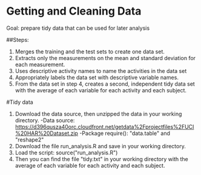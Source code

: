 # Getting and Cleaning Data

Goal: prepare tidy data that can be used for later analysis

##Steps:
1. Merges the training and the test sets to create one data set.
2. Extracts only the measurements on the mean and standard deviation for each measurement. 
3. Uses descriptive activity names to name the activities in the data set
4. Appropriately labels the data set with descriptive variable names. 
5. From the data set in step 4, creates a second, independent tidy data set with the average of each variable for each activity and each subject.

#Tidy data
1. Download the data source, then unzipped the data in your working directory.
  -Data source: https://d396qusza40orc.cloudfront.net/getdata%2Fprojectfiles%2FUCI%20HAR%20Dataset.zip
  -Package require(): "data.table" and "reshape2"
2. Download the file run_analysis.R and save in your working directory.
3. Load the script: source("run_analysis.R")
4. Then you can find the file "tidy.txt" in your working directory with the average of each variable for each activity and each subject.




